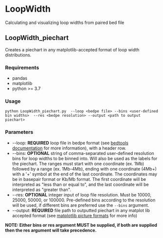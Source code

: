 # LoopWidth
Calculating and visualizing loop widths from paired bed file

## LoopWidth_piechart
Creates a piechart in any matplotlib-accepted format of loop width distributions. 

### Requirements
- pandas
- matplotlib
- python >=  3.7 


###  Usage

```{bash echo=FALSE}
python LoopWidth_piechart.py  --loop <bedpe file> --bins <user-defined bin widths>  --res <bedpe resolution> --output <path to output piechart>
```
### Parameters
- --loop: **REQUIRED** loop file in bedpe format (see [bedtools documentation](https://bedtools.readthedocs.io/en/latest/content/general-usage.html) for more information), with a header row. 
-  --bins: **OPTIONAL** string of comma-separated user-defined resolution bins for loop widths to be binned into. Will also be used as the labels for the piechart. The ranges must start with one coordinate (ex. 1Mb) followed by a range (ex. 1Mb-4Mb), ending with one coordinate (4Mb+) with a '+' symbol at the end of the last coordinate. The coordinates may be in basepair format or Kb/Mb format. The first coordinate will be interpreted as "less than or equal to", and the last coordinate will be interpreted as "greater than". 
-  --res: **OPTIONAL** integer input of loop file resolution. Must be 10000, 25000, 50000, or 100000. Pre-defined bins according to the resolution will be used, if different bins are preferred use the `--bins` argument. 
-  --output: **REQUIRED** file path to outputted piechart in any matplot lib accepted format (see [matplotlib picture formats](https://matplotlib.org/stable/api/_as_gen/matplotlib.pyplot.savefig.html) for more info)

**NOTE: Either bins or res argument MUST be supplied, if both are supplied then the res argument will take precedence.**




